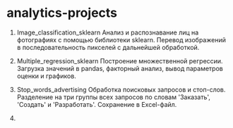 # analytics-projects
1. Image_classification_sklearn
   Анализ и распознавание лиц на фотографиях с помощью библиотеки sklearn. Перевод изображений в последовательность 
   пикселей с дальнейшей обработкой.
   
2. Multiple_regression_sklearn
   Построение множественной регрессии. Загрузка значений в pandas, факторный анализ, вывод параметров оценки и графиков.

3. Stop_words_advertising
   Обработка поисковых запросов и стоп-слов. Разделение на три группы всех запросов по словам 'Заказать', 'Создать' и 'Разработать'.
   Сохранение в Excel-файл.
   
4.
   
   

